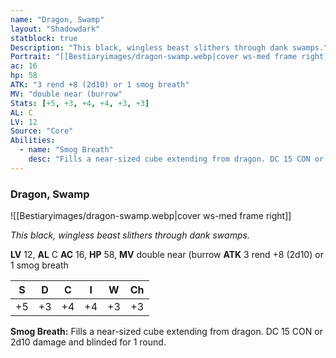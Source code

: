 ```yaml
---
name: "Dragon, Swamp"
layout: "Shadowdark"
statblock: true
Description: "This black, wingless beast slithers through dank swamps."
Portrait: "[[Bestiaryimages/dragon-swamp.webp|cover ws-med frame right]]"
ac: 16
hp: 58
ATK: "3 rend +8 (2d10) or 1 smog breath"
MV: "double near (burrow"
Stats: [+5, +3, +4, +4, +3, +3]
AL: C
LV: 12
Source: "Core"
Abilities:
  - name: "Smog Breath"
    desc: "Fills a near-sized cube extending from dragon. DC 15 CON or 2d10 damage and blinded for 1 round."
---
```


### Dragon, Swamp

![[Bestiaryimages/dragon-swamp.webp|cover ws-med frame right]]

_This black, wingless beast slithers through dank swamps._

**LV** 12, **AL** C
**AC** 16, **HP** 58, **MV** double near (burrow
**ATK** 3 rend +8 (2d10) or 1 smog breath

|  S  |  D  |  C  |  I  |  W  |  Ch  |
|:---:|:---:|:---:|:---:|:---:|:----:|
| +5 | +3 | +4 | +4 | +3 | +3 |

**Smog Breath:** Fills a near-sized cube extending from dragon. DC 15 CON or 2d10 damage and blinded for 1 round.

